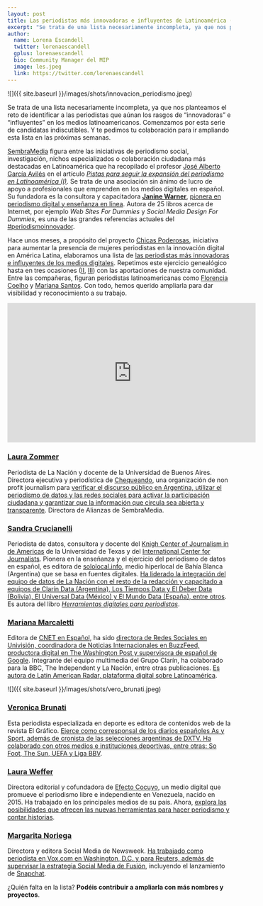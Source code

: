 ```yaml
---
layout: post
title: Las periodistas más innovadoras e influyentes de Latinoamérica (I)  
excerpt: "Se trata de una lista necesariamente incompleta, ya que nos planteamos el reto de identificar a las periodistas que aúnan los rasgos de “innovadoras” e “influyentes” en los medios latinoamericanos. Comenzamos por esta serie de candidatas indiscutibles. Y te pedimos tu colaboración para ir ampliando esta lista en las próximas semanas."
author:
  name: Lorena Escandell
  twitter: lorenaescandell
  gplus: lorenaescandell 
  bio: Community Manager del MIP
  image: les.jpeg
  link: https://twitter.com/lorenaescandell
---
```

![]({{ site.baseurl }}/images/shots/innovacion_periodismo.jpeg)

Se trata de una lista necesariamente incompleta, ya que nos planteamos el reto de identificar a las periodistas que aúnan los rasgos de “innovadoras” e “influyentes” en los medios latinoamericanos. Comenzamos por esta serie de candidatas indiscutibles. Y te pedimos tu colaboración para ir ampliando esta lista en las próximas semanas.

[SembraMedia](http://www.sembramedia.org/) figura entre las iniciativas de periodismo social, investigación, nichos especializados o colaboración ciudadana más destacadas en Latinoamérica que ha recopilado el profesor [José Alberto García Avilés](https://twitter.com/jagaraviles) en el artículo *[Pistas para seguir la expansión del periodismo en Latinoamérica (I)](http://mip.umh.es/blog/2016/07/17/pistas-periodismo-latinoamerica)*. Se trata de una asociación sin ánimo de lucro de apoyo a profesionales que emprenden en los medios digitales en español. Su fundadora es la consultora y capacitadora **[Janine Warner](https://twitter.com/janinewarner)**, [pionera en periodismo digital y enseñanza en línea](https://www.linkedin.com/in/janinewarner?authType=NAME_SEARCH&authToken=ciFo&locale=es_ES&srchid=2002312841469010086231&srchindex=1&srchtotal=20&trk=vsrp_people_res_name&trkInfo=VSRPsearchId%3A2002312841469010086231%2CVSRPtargetId%3A41016%2CVSRPcmpt%3Aprimary%2CVSRPnm%3Atrue%2CauthType%3ANAME_SEARCH). Autora de 25 libros acerca de Internet, por ejemplo *Web Sites For Dummies* y *Social Media Design For Dummies*, es una de las grandes referencias actuales del [#periodismoinnovador](https://twitter.com/search?q=%23periodismoinnovador&src=typd). 

Hace unos meses, a propósito del proyecto [Chicas Poderosas](https://twitter.com/poderosaschicas), iniciativa para aumentar la presencia de mujeres periodistas en la innovación digital en América Latina, elaboramos una lista de [las periodistas más innovadoras e influyentes de los medios digitales](http://mip.umh.es/blog/2015/11/15/periodistas-innovadoras-influyentes). Repetimos este ejercicio genealógico hasta en tres ocasiones ([II](http://mip.umh.es/blog/2016/01/17/mujeres-periodistas-innovadoras-dos/), [III](http://mip.umh.es/blog/2016/03/19/mujeres-periodistas-innovadoras-tres)) con las aportaciones de nuestra comunidad. Entre las compañeras, figuran periodistas latinoamericanas como [Florencia Coelho](https://twitter.com/fcoel) y [Mariana Santos](https://twitter.com/marysaints). Con todo, hemos querido ampliarla para dar visibilidad y reconocimiento a su trabajo.

<iframe width="560" height="315" src="https://www.youtube.com/embed/Tl1JNMFSerE" title="YouTube video player" frameborder="0" allow="accelerometer; autoplay; clipboard-write; encrypted-media; gyroscope; picture-in-picture" allowfullscreen></iframe>

<br>

### [Laura Zommer](https://twitter.com/lauzommer)

Periodista de La Nación y docente de la Universidad de Buenos Aires. Directora ejecutiva y periodística de [Chequeando]( http://chequeado.com/), una organización de non profit journalism para [verificar el discurso público en Argentina, utilizar el periodismo de datos y las redes sociales para activar la participación ciudadana y garantizar que la información que circula sea abierta y transparente](https://www.linkedin.com/in/laura-zommer-59b89512?authType=NAME_SEARCH&authToken=0xiX&locale=es_ES&trk=tyah&trkInfo=clickedVertical%3Amynetwork%2CclickedEntityId%3A43990535%2CauthType%3ANAME_SEARCH%2Cidx%3A1-1-1%2CtarId%3A1469085642825%2Ctas%3Alaura%20zommer). Directora de Alianzas de SembraMedia.

### [Sandra Crucianelli](https://twitter.com/spcrucianelli)

Periodista de datos, consultora y docente del [Knigh Center of Journalism in de Americas](https://knightcenter.utexas.edu/es/) de la Universidad de Texas y del [International Center for Journalists](http://www.icfj.org/). Pionera en la enseñanza y el ejercicio del periodismo de datos en español, es editora de [sololocal.info](http://www.sololocal.info/), medio hiperlocal de Bahía Blanca (Argentina) que se basa en fuentes digitales. [Ha liderado la integración del equipo de datos de La Nación con el resto de la redacción y capacitado a equipos de Clarín Data (Argentina), Los Tiempos Data y El Deber Data (Bolivia), El Universal Data (México) y El Mundo Data (España), entre otros]( https://www.linkedin.com/in/sandracrucianelli). Es autora del libro *[Herramientas digitales para periodistas](https://knightcenter.utexas.edu/books/HDPP.pdf)*.

### [Mariana Marcaletti](https://twitter.com/Mariamrom)

Editora de [CNET en Español](https://twitter.com/CNET_Es), ha sido [directora de Redes Sociales en Univisión, coordinadora de Noticias Internacionales en BuzzFeed, productora digital en The Washington Post y supervisora de español de Google](http://www.miquelpellicer.com/2015/08/mariana-marcaletti-entrevista-buzzfeed). Integrante del equipo multimedia del Grupo Clarín, ha colaborado para la BBC, The Independent y La Nación, entre otras publicaciones. [Es autora de Latin American Radar, plataforma digital sobre Latinoamérica]( https://www.linkedin.com/in/marianamarcaletti).

![]({{ site.baseurl }}/images/shots/vero_brunati.jpeg)

### [Veronica Brunati](https://twitter.com/verobrunati)

Esta periodista especializada en deporte es editora de contenidos web de la revista El Gráfico. [Ejerce como corresponsal de los diarios españoles As y Sport, además de cronista de las selecciones argentinas de DXTV. Ha colaborado con otros medios e instituciones deportivas, entre otras: So Foot, The Sun, UEFA y Liga BBV]( https://www.linkedin.com/in/vero-brunati-891a911a?authType=NAME_SEARCH&authToken=s9MZ&locale=es_ES&trk=tyah&trkInfo=clickedVertical%3Amynetwork%2CclickedEntityId%3A68369581%2CauthType%3ANAME_SEARCH%2Cidx%3A1-1-1%2CtarId%3A1469010393318%2Ctas%3Avero%20brunati%20).  

### [Laura Weffer](https://twitter.com/Laura_Weffer)

Directora editorial y cofundadora de [Efecto Cocuyo](http://www.efectococuyo.com), un medio digital que promueve el periodismo libre e independiente en Venezuela, nacido en 2015. Ha trabajado en los principales medios de su país. Ahora, [explora las posibilidades que ofrecen las nuevas herramientas para hacer periodismo y contar historias](https://www.linkedin.com/in/laura-weffer-74384232?authType=NAME_SEARCH&authToken=mgsy&locale=es_ES&trk=tyah&trkInfo=clickedVertical%3Amynetwork%2CclickedEntityId%3A115545507%2CauthType%3ANAME_SEARCH%2Cidx%3A1-1-1%2CtarId%3A1469086116787%2Ctas%3ALaura%20Weffer). 

### [Margarita Noriega](https://twitter.com/margarita)

Directora y editora Social Media de Newsweek. [Ha trabajado como periodista en Vox.com en Washington, D.C. y para Reuters, además de supervisar la estrategia Social Media de Fusión](http://www.newsweek.com/authors/margarita-noriega), incluyendo el lanzamiento de [Snapchat](https://www.snapchat.com/l/es/).
 
¿Quién falta en la lista? **Podéis contribuir a ampliarla con más nombres y proyectos**.
